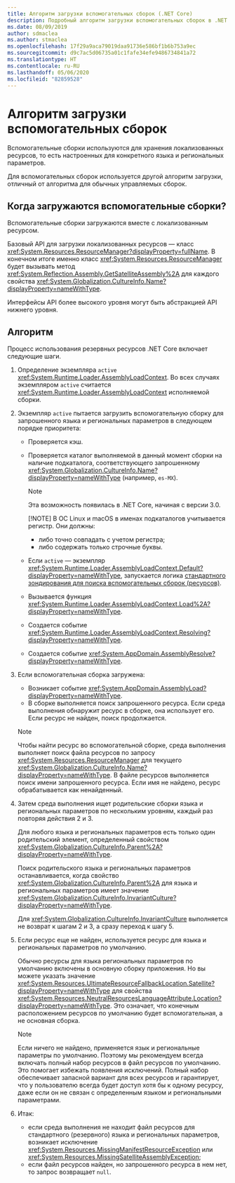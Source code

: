 ```yaml
---
title: Алгоритм загрузки вспомогательных сборок (.NET Core)
description: Подробный алгоритм загрузки вспомогательных сборок в .NET Core
ms.date: 08/09/2019
author: sdmaclea
ms.author: stmaclea
ms.openlocfilehash: 17f29a9aca79019daa91736e586bf1b6b753a9ec
ms.sourcegitcommit: d9c7ac5d06735a01c1fafe34efe9486734841a72
ms.translationtype: HT
ms.contentlocale: ru-RU
ms.lasthandoff: 05/06/2020
ms.locfileid: "82859528"
---
```

# <a name="satellite-assembly-loading-algorithm"></a>Алгоритм загрузки вспомогательных сборок

Вспомогательные сборки используются для хранения локализованных ресурсов, то есть настроенных для конкретного языка и региональных параметров.

Для вспомогательных сборок используется другой алгоритм загрузки, отличный от алгоритма для обычных управляемых сборок.

## <a name="when-are-satellite-assemblies-loaded"></a>Когда загружаются вспомогательные сборки?

Вспомогательные сборки загружаются вместе с локализованным ресурсом.

Базовый API для загрузки локализованных ресурсов — класс <xref:System.Resources.ResourceManager?displayProperty=fullName>. В конечном итоге именно класс <xref:System.Resources.ResourceManager> будет вызывать метод <xref:System.Reflection.Assembly.GetSatelliteAssembly%2A> для каждого свойства <xref:System.Globalization.CultureInfo.Name?displayProperty=nameWithType>.

Интерфейсы API более высокого уровня могут быть абстракцией API нижнего уровня.

## <a name="algorithm"></a>Алгоритм

Процесс использования резервных ресурсов .NET Core включает следующие шаги.

1. Определение экземпляра `active` <xref:System.Runtime.Loader.AssemblyLoadContext>. Во всех случаях экземпляром `active` считается <xref:System.Runtime.Loader.AssemblyLoadContext> исполняемой сборки.

2. Экземпляр `active` пытается загрузить вспомогательную сборку для запрошенного языка и региональных параметров в следующем порядке приоритета:
    - Проверяется кэш.
    - Проверяется каталог выполняемой в данный момент сборки на наличие подкаталога, соответствующего запрошенному <xref:System.Globalization.CultureInfo.Name?displayProperty=nameWithType> (например, `es-MX`).

        > [!NOTE]
        > Эта возможность появилась в .NET Core, начиная с версии 3.0.
        >
        > [!NOTE]
        > В ОС Linux и macOS в именах подкаталогов учитывается регистр. Они должны:
        >
        > - либо точно совпадать с учетом регистра;
        > - либо содержать только строчные буквы.

    - Если `active` — экземпляр <xref:System.Runtime.Loader.AssemblyLoadContext.Default?displayProperty=nameWithType>, запускается логика [стандартного зондирования для поиска вспомогательных сборок (ресурсов)](default-probing.md#satellite-resource-assembly-probing).

    - Вызывается функция <xref:System.Runtime.Loader.AssemblyLoadContext.Load%2A?displayProperty=nameWithType>.

    - Создается событие <xref:System.Runtime.Loader.AssemblyLoadContext.Resolving?displayProperty=nameWithType>.

    - Создается событие <xref:System.AppDomain.AssemblyResolve?displayProperty=nameWithType>.

3. Если вспомогательная сборка загружена:
   - Возникает событие <xref:System.AppDomain.AssemblyLoad?displayProperty=nameWithType>.
   - В сборке выполняется поиск запрошенного ресурса. Если среда выполнения обнаружит ресурс в сборке, она использует его. Если ресурс не найден, поиск продолжается.

    > [!NOTE]
    > Чтобы найти ресурс во вспомогательной сборке, среда выполнения выполняет поиск файла ресурсов по запросу <xref:System.Resources.ResourceManager> для текущего <xref:System.Globalization.CultureInfo.Name?displayProperty=nameWithType>. В файле ресурсов выполняется поиск имени запрошенного ресурса. Если имя не найдено, ресурс обрабатывается как ненайденный.

4. Затем среда выполнения ищет родительские сборки языка и региональных параметров по нескольким уровням, каждый раз повторяя действия 2 и 3.

    Для любого языка и региональных параметров есть только один родительский элемент, определенный свойством <xref:System.Globalization.CultureInfo.Parent%2A?displayProperty=nameWithType>.

    Поиск родительского языка и региональных параметров останавливается, когда свойство <xref:System.Globalization.CultureInfo.Parent%2A> для языка и региональных параметров имеет значение <xref:System.Globalization.CultureInfo.InvariantCulture?displayProperty=nameWithType>.

    Для <xref:System.Globalization.CultureInfo.InvariantCulture> выполняется не возврат к шагам 2 и 3, а сразу переход к шагу 5.

5. Если ресурс еще не найден, используется ресурс для языка и региональных параметров по умолчанию.

   Обычно ресурсы для языка региональных параметров по умолчанию включены в основную сборку приложения. Но вы можете указать значение <xref:System.Resources.UltimateResourceFallbackLocation.Satellite?displayProperty=nameWithType> для свойства <xref:System.Resources.NeutralResourcesLanguageAttribute.Location?displayProperty=nameWithType>. Это означает, что конечным расположением ресурсов по умолчанию будет вспомогательная, а не основная сборка.

    > [!NOTE]
    > Если ничего не найдено, применяется язык и региональные параметры по умолчанию. Поэтому мы рекомендуем всегда включать полный набор ресурсов в файл ресурсов по умолчанию. Это помогает избежать появления исключений. Полный набор обеспечивает запасной вариант для всех ресурсов и гарантирует, что у пользователю всегда будет доступ хотя бы к одному ресурсу, даже если он не связан с определенным языком и региональными параметрами.

6. Итак:
   - если среда выполнения не находит файл ресурсов для стандартного (резервного) языка и региональных параметров, возникает исключение <xref:System.Resources.MissingManifestResourceException> или <xref:System.Resources.MissingSatelliteAssemblyException>;
   - если файл ресурсов найден, но запрошенного ресурса в нем нет, то запрос возвращает `null`.
